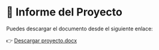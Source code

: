 # 📄 Informe del Proyecto

Puedes descargar el documento desde el siguiente enlace:

👉 [Descargar proyecto.docx](https://github.com/jefryllerena/Proyecto_Final_Clasificacion/raw/main/docs2/proyecto.docx)

